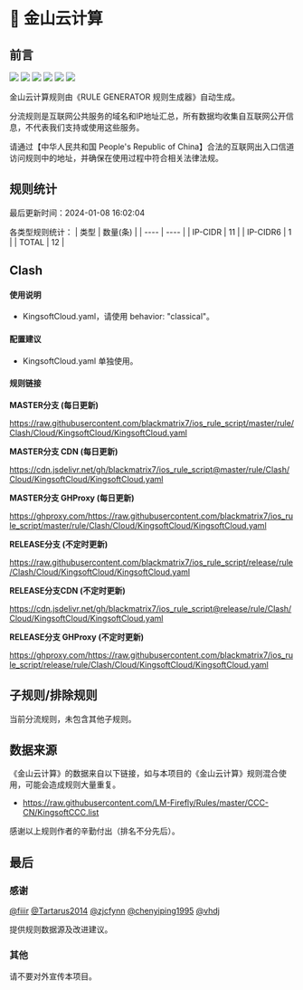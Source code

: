 # 🧸 金山云计算

## 前言

![](https://shields.io/badge/-移除重复规则-ff69b4) ![](https://shields.io/badge/-DOMAIN与DOMAIN--SUFFIX合并-green) ![](https://shields.io/badge/-DOMAIN--SUFFIX间合并-critical) ![](https://shields.io/badge/-DOMAIN与DOMAIN--KEYWORD合并-9cf) ![](https://shields.io/badge/-DOMAIN--SUFFIX与DOMAIN--KEYWORD合并-blue) ![](https://shields.io/badge/-IP--CIDR(6)合并-blueviolet) 

金山云计算规则由《RULE GENERATOR 规则生成器》自动生成。

分流规则是互联网公共服务的域名和IP地址汇总，所有数据均收集自互联网公开信息，不代表我们支持或使用这些服务。

请通过【中华人民共和国 People's Republic of China】合法的互联网出入口信道访问规则中的地址，并确保在使用过程中符合相关法律法规。

## 规则统计

最后更新时间：2024-01-08 16:02:04

各类型规则统计：
| 类型 | 数量(条)  | 
| ---- | ----  |
| IP-CIDR | 11  | 
| IP-CIDR6 | 1  | 
| TOTAL | 12  | 


## Clash 

#### 使用说明
- KingsoftCloud.yaml，请使用 behavior: "classical"。

#### 配置建议
- KingsoftCloud.yaml 单独使用。

#### 规则链接
**MASTER分支 (每日更新)**

https://raw.githubusercontent.com/blackmatrix7/ios_rule_script/master/rule/Clash/Cloud/KingsoftCloud/KingsoftCloud.yaml

**MASTER分支 CDN (每日更新)**

https://cdn.jsdelivr.net/gh/blackmatrix7/ios_rule_script@master/rule/Clash/Cloud/KingsoftCloud/KingsoftCloud.yaml

**MASTER分支 GHProxy (每日更新)**

https://ghproxy.com/https://raw.githubusercontent.com/blackmatrix7/ios_rule_script/master/rule/Clash/Cloud/KingsoftCloud/KingsoftCloud.yaml

**RELEASE分支 (不定时更新)**

https://raw.githubusercontent.com/blackmatrix7/ios_rule_script/release/rule/Clash/Cloud/KingsoftCloud/KingsoftCloud.yaml

**RELEASE分支CDN (不定时更新)**

https://cdn.jsdelivr.net/gh/blackmatrix7/ios_rule_script@release/rule/Clash/Cloud/KingsoftCloud/KingsoftCloud.yaml

**RELEASE分支 GHProxy (不定时更新)**

https://ghproxy.com/https://raw.githubusercontent.com/blackmatrix7/ios_rule_script/release/rule/Clash/Cloud/KingsoftCloud/KingsoftCloud.yaml

## 子规则/排除规则


当前分流规则，未包含其他子规则。

## 数据来源

《金山云计算》的数据来自以下链接，如与本项目的《金山云计算》规则混合使用，可能会造成规则大量重复。

- https://raw.githubusercontent.com/LM-Firefly/Rules/master/CCC-CN/KingsoftCCC.list


感谢以上规则作者的辛勤付出（排名不分先后）。

## 最后

### 感谢

[@fiiir](https://github.com/fiiir) [@Tartarus2014](https://github.com/Tartarus2014) [@zjcfynn](https://github.com/zjcfynn) [@chenyiping1995](https://github.com/chenyiping1995) [@vhdj](https://github.com/vhdj)

提供规则数据源及改进建议。

### 其他

请不要对外宣传本项目。